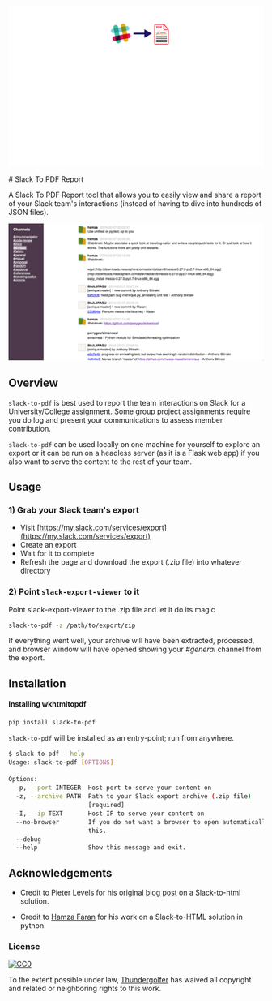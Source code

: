 <p align="center">
  <img src="images/slack_to_pdf.png" />
</p>
# Slack To PDF Report

A Slack To PDF Report tool that allows you to easily view and share a report of your
Slack team's interactions (instead of having to dive into hundreds of JSON files).

![Preview](screenshot.png)


## Overview

`slack-to-pdf` is best used to report the team interactions on Slack for a University/College assignment. Some group project assignments require you do log and present your communications to assess member contribution.

`slack-to-pdf` can be used locally on one machine for yourself to explore an export or it can be run on a headless server (as it is a Flask web app) if you also want to serve the content to the rest of your team.


## Usage

### 1) Grab your Slack team's export

* Visit [https://my.slack.com/services/export](https://my.slack.com/services/export)
* Create an export
* Wait for it to complete
* Refresh the page and download the export (.zip file) into whatever directory

### 2) Point `slack-export-viewer` to it

Point slack-export-viewer to the .zip file and let it do its magic

```bash
slack-to-pdf -z /path/to/export/zip
```

If everything went well, your archive will have been extracted, processed, and browser window will have opened showing your *#general* channel from the export.


## Installation

#### Installing wkhtmltopdf

```bash
pip install slack-to-pdf
```

`slack-to-pdf` will be installed as an entry-point; run from anywhere.

```bash
$ slack-to-pdf --help
Usage: slack-to-pdf [OPTIONS]

Options:
  -p, --port INTEGER  Host port to serve your content on
  -z, --archive PATH  Path to your Slack export archive (.zip file)
                      [required]
  -I, --ip TEXT       Host IP to serve your content on
  --no-browser        If you do not want a browser to open automatically, set
                      this.
  --debug
  --help              Show this message and exit.
```


## Acknowledgements

* Credit to Pieter Levels for his original [blog post](https://levels.io/slack-export-to-html/) on a Slack-to-html solution.

* Credit to [Hamza Faran](https://github.com/hfaran) for his work on a Slack-to-HTML solution in python.

### License

[![CC0](http://i.creativecommons.org/p/zero/1.0/88x31.png)](http://creativecommons.org/publicdomain/zero/1.0/)

To the extent possible under law, [Thundergolfer](http://www.jonathonbelotti.com) has waived all copyright and related or neighboring rights to this work.
